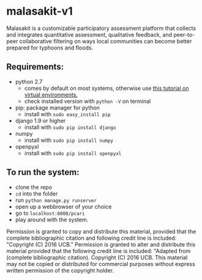 # malasakit-v1
Malasakit is a customizable participatory assessment platform that collects and integrates quantitative assessment, qualitative feedback, and peer-to-peer collaborative filtering on ways local communities can become better prepared for typhoons and floods. 

## Requirements:

- python 2.7
  - comes by default on most systems, otherwise use [this tutorial on virtual environments.](http://justinmi.me/blog/2017/04/15/python-virtual-env)
  - check installed version with `python -V` on terminal
- pip: package manager for python
  - install with `sudo easy_install pip`
- django 1.9 or higher
  - install with `sudo pip install django`
- numpy
  - install with `sudo pip install numpy`
- openpyxl
  - install with `sudo pip install openpyxl`

## To run the system:
- clone the repo
- `cd` into the folder
- run `python manage.py runserver`
- open up a webbrowser of your choice
- go to `localhost:8000/pcari`
- play around with the system.


Permission is granted to copy and distribute this material, provided that the complete bibliographic citation and following credit line is included: "Copyright (C) 2016 UCB." Permission is granted to alter and distribute this material provided that the following credit line is included: "Adapted from (complete bibliographic 
citation). Copyright (C) 2016 UCB. This material may not be copied or distributed for commercial purposes without express written permission of the copyright holder.
